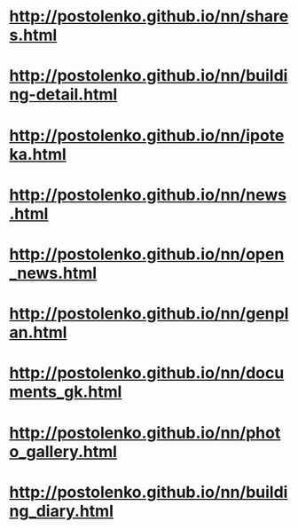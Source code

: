 # http://postolenko.github.io/nn/shares.html
# http://postolenko.github.io/nn/building-detail.html
# http://postolenko.github.io/nn/ipoteka.html
# http://postolenko.github.io/nn/news.html
# http://postolenko.github.io/nn/open_news.html
# http://postolenko.github.io/nn/genplan.html
# http://postolenko.github.io/nn/documents_gk.html
# http://postolenko.github.io/nn/photo_gallery.html
# http://postolenko.github.io/nn/building_diary.html